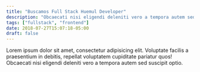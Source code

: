 ```yaml
---
title: "Buscamos Full Stack Huemul Developer"
description: "Obcaecati nisi eligendi deleniti vero a tempora autem sed suscipit optio."
tags: ["fullstack", "frontend"]
date: 2018-07-27T15:07:18-05:00
draft: false
---
```


Lorem ipsum dolor sit amet, consectetur adipisicing elit. Voluptate facilis a praesentium in debitis, repellat voluptatem cupiditate pariatur quos! Obcaecati nisi eligendi deleniti vero a tempora autem sed suscipit optio.
